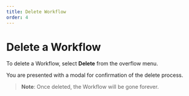 ```yaml
---
title: Delete Workflow
order: 4
---
```


# Delete a Workflow

To delete a Workflow, select **Delete** from the overflow menu.

You are presented with a modal for confirmation of the delete process.

> **Note**: Once deleted, the Workflow will be gone forever.